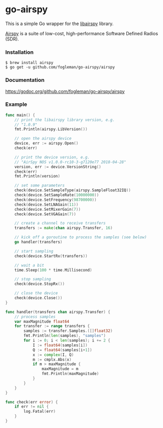 # go-airspy

This is a simple Go wrapper for the [libairspy](https://github.com/airspy/airspyone_host) library.

[Airspy](https://airspy.com/products/) is a suite of low-cost, high-performance Software Defined Radios (SDR).

### Installation

    $ brew install airspy
    $ go get -u github.com/fogleman/go-airspy/airspy

### Documentation

https://godoc.org/github.com/fogleman/go-airspy/airspy

### Example

```go
func main() {
	// print the libairspy library version, e.g.
	// "1.0.9"
	fmt.Println(airspy.LibVersion())

	// open the airspy device
	device, err := airspy.Open()
	check(err)

	// print the device version, e.g.
	// "AirSpy NOS v1.0.0-rc10-3-g7120e77 2018-04-28"
	version, err := device.VersionString()
	check(err)
	fmt.Println(version)

	// set some parameters
	check(device.SetSampleType(airspy.SampleFloat32IQ))
	check(device.SetSampleRate(10000000))
	check(device.SetFrequency(98700000))
	check(device.SetLNAGain(11))
	check(device.SetMixerGain(7))
	check(device.SetVGAGain(7))

	// create a channel to receive transfers
	transfers := make(chan airspy.Transfer, 16)

	// kick off a goroutine to process the samples (see below)
	go handler(transfers)

	// start sampling
	check(device.StartRx(transfers))

	// wait a bit
	time.Sleep(100 * time.Millisecond)

	// stop sampling
	check(device.StopRx())

	// close the device
	check(device.Close())
}

func handler(transfers chan airspy.Transfer) {
	// process samples
	var maxMagnitude float64
	for transfer := range transfers {
		samples := transfer.Samples.([]float32)
		fmt.Println(len(samples), "samples")
		for i := 0; i < len(samples); i += 2 {
			I := float64(samples[i])
			Q := float64(samples[i+1])
			x := complex(I, Q)
			m := cmplx.Abs(x)
			if m > maxMagnitude {
				maxMagnitude = m
				fmt.Println(maxMagnitude)
			}
		}
	}
}

func check(err error) {
	if err != nil {
		log.Fatal(err)
	}
}
```
